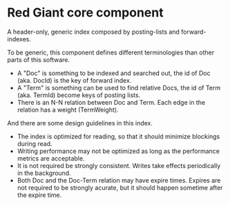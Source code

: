 Red Giant core component
=========

A header-only, generic index composed by posting-lists and forward-indexes.

To be generic, this component defines different terminologies than other parts of this software.
- A "Doc" is something to be indexed and searched out, the id of Doc (aka. DocId) is the key of forward index.
- A "Term" is something can be used to find relative Docs, the id of Term (aka. TermId) become keys of posting lists.
- There is an N-N relation between Doc and Term. Each edge in the relation has a weight (TermWeight).

And there are some design guidelines in this index.
- The index is optimized for reading, so that it should minimize blockings during read.
- Writing performance may not be optimized as long as the performance metrics are acceptable.
- It is not required be strongly consistent. Writes take effects periodically in the background.
- Both Doc and the Doc-Term relation may have expire times. Expires are not required to be strongly acurate, but it should happen sometime after the expire time.

